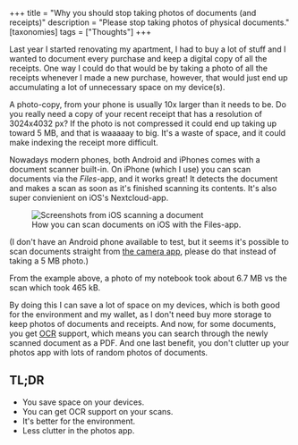 +++
title = "Why you should stop taking photos of documents (and receipts)"
description = "Please stop taking photos of physical documents."
[taxonomies]
tags = ["Thoughts"]
+++

Last year I started renovating my apartment, I had to buy a lot of stuff and I
wanted to document every purchase and keep a digital copy of all the receipts.
One way I could do that would be by taking a photo of all the receipts whenever
I made a new purchase, however, that would just end up accumulating a lot of
unnecessary space on my device(s).

A photo-copy, from your phone is usually 10x larger than it needs to be. Do you
really need a copy of your recent receipt that has a resolution of 3024x4032 px?
If the photo is not compressed it could end up taking up toward 5 MB, and that
is waaaaay to big. It's a waste of space, and it could make indexing the receipt
more difficult.

Nowadays modern phones, both Android and iPhones comes with a document scanner
built-in. On iPhone (which I use) you can scan documents via the _Files_-app,
and it works great! It detects the document and makes a scan as soon as it's
finished scanning its contents. It's also super convienient on iOS's
Nextcloud-app.

<figure>
  <img
    src="/img/blog/2022-09-05-why-you-shoud-stop-taking-photos-of-documents/files-scan.webp"
    alt="Screenshots from iOS scanning a document">
  <figcaption>
    How you can scan documents on iOS with the Files-app.
  </figcaption>
</figure>

(I don't have an Android phone available to test, but it seems it's possible to
scan documents straight from [the camera app][android], please do that instead
of taking a 5 MB photo.)

From the example above, a photo of my notebook took about 6.7 MB vs the scan
which took 465 kB.

By doing this I can save a lot of space on my devices, which is both good for
the environment and my wallet, as I don't need buy more storage to keep photos
of documents and receipts. And now, for some documents, you get [OCR][ocr]
support, which means you can search through the newly scanned document as a PDF.
And one last benefit, you don't clutter up your photos app with lots of random
photos of documents.

## TL;DR

- You save space on your devices.
- You can get OCR support on your scans.
- It's better for the environment.
- Less clutter in the photos app.

[android]: https://www.androidauthority.com/scan-documents-android-3149362/
[ocr]: https://en.wikipedia.org/wiki/Optical_character_recognition
